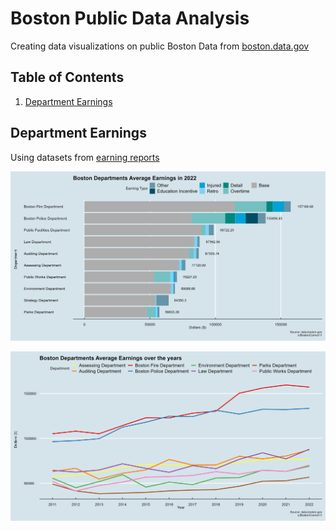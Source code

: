 # Boston Public Data Analysis
Creating data visualizations on public Boston Data from [boston.data.gov](boston.data.gov)

## Table of Contents

1. [Department Earnings](#department-earnings)

## Department Earnings

Using datasets from [earning reports](https://data.boston.gov/dataset/employee-earnings-report)
 
![](./plots/stacked_2022_earnings.png)<!-- -->

![](./plots/line_plot.png)<!-- -->

